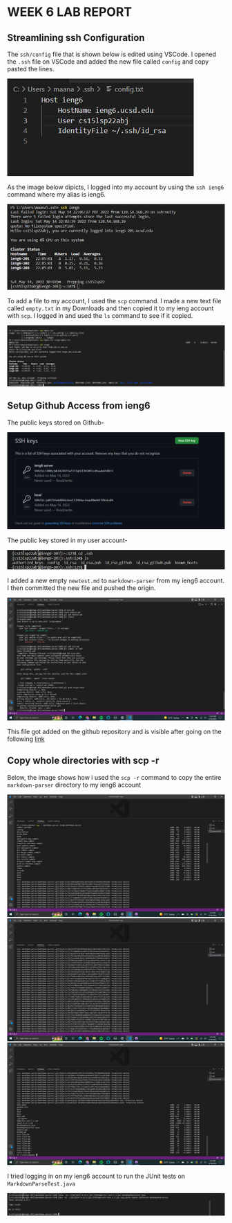 # WEEK 6 LAB REPORT

## Streamlining ssh Configuration

The `ssh/config` file that is shown below is edited using VSCode. I opened the `.ssh` file on VSCode and added the new file called `config` and copy pasted the lines. 

![Image](config.png)

As the image below dipicts, I logged into my account by using the `ssh ieng6` command where my alias is ieng6.

![Image](ieng6.png)

To add a file to my account, I used the `scp` command. I made a new text file called `empty.txt` in my Downloads and then copied it to my ieng account with `scp`. I logged in and used the `ls` command to see if it copied. 

![Image](empty.png)

## Setup Github Access from ieng6

The public keys stored on Github-

![Image](keys_github.png)

The public key stored in my user account-

![Image](contents.png)

I added a new empty `newtest.md` to `markdown-parser` from my ieng6 account. I then committed the new file and pushed the origin.

![Image](add_file.png)

This file got added on the github repository and is visible after going on the following [link](https://github.com/Maanasa64/markdown-parser)

## Copy whole directories with scp -r

Below, the image shows how i used the `scp -r` command to copy the entire `markdown-parser` directory to my ieng6 account

![Image](ss1.png)
![Image](ss2.png)
![Image](ss3.png)

I tried logging in on my ieng6 account to run the JUnit tests on `MarkdownParseTest.java` 

![Image](junit.png)

